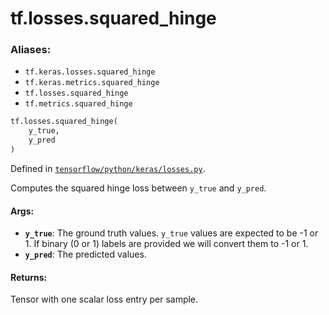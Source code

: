 <div itemscope itemtype="http://developers.google.com/ReferenceObject">
<meta itemprop="name" content="tf.losses.squared_hinge" />
<meta itemprop="path" content="Stable" />
</div>

# tf.losses.squared_hinge

### Aliases:

* `tf.keras.losses.squared_hinge`
* `tf.keras.metrics.squared_hinge`
* `tf.losses.squared_hinge`
* `tf.metrics.squared_hinge`

``` python
tf.losses.squared_hinge(
    y_true,
    y_pred
)
```



Defined in [`tensorflow/python/keras/losses.py`](/code/stable/tensorflow/python/keras/losses.py).

Computes the squared hinge loss between `y_true` and `y_pred`.

#### Args:

* <b>`y_true`</b>: The ground truth values. `y_true` values are expected to be -1 or 1.
    If binary (0 or 1) labels are provided we will convert them to -1 or 1.
* <b>`y_pred`</b>: The predicted values.


#### Returns:

Tensor with one scalar loss entry per sample.